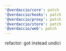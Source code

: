 ```yaml
---
'@verdaccio/core': patch
'@verdaccio/hooks': patch
'@verdaccio/proxy': patch
'@verdaccio/store': patch
'@verdaccio/web': patch
---
```


refactor: got instead undici
